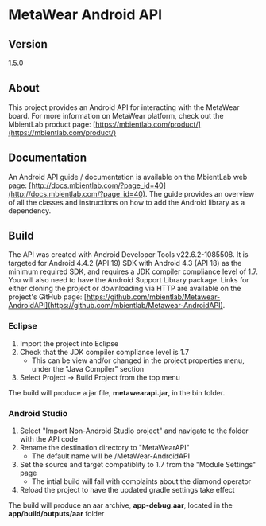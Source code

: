 # MetaWear Android API #

## Version ##
1.5.0

## About ##
This project provides an Android API for interacting with the MetaWear board.  For more information on MetaWear platform, check out the MbientLab product page: [https://mbientlab.com/product/](https://mbientlab.com/product/)

## Documentation ##
An Android API guide / documentation is available on the MbientLab web page:
[http://docs.mbientlab.com/?page_id=40](http://docs.mbientlab.com/?page_id=40).  The guide provides an overview of all the classes and instructions on how to add the Android library as a dependency.

## Build ##
The API was created with Android Developer Tools v22.6.2-1085508. It is targeted for Android 4.4.2 (API 19) SDK with Android 4.3 (API 18) as the minimum required SDK, and requires a JDK compiler compliance level of 1.7.  You will also need to have the Android Support Library package.  Links for either cloning the project or downloading via HTTP are available on the project's GitHub page: [https://github.com/mbientlab/Metawear-AndroidAPI](https://github.com/mbientlab/Metawear-AndroidAPI).

### Eclipse ###
1. Import the project into Eclipse  
2. Check that the JDK compiler compliance level is 1.7  
   * This can be view and/or changed in the project properties menu, under the "Java Compiler" section  
3. Select Project -> Build Project from the top menu  

The build will produce a jar file, **metawearapi.jar**, in the bin folder.

### Android Studio ###
1. Select "Import Non-Android Studio project" and navigate to the folder with the API code  
2. Rename the destination directory to "MetaWearAPI"  
   * The default name will be <Android Studio Workspace>/MetaWear-AndroidAPI<version>  
3. Set the source and target compatiblity to 1.7 from the "Module Settings" page  
   * The intial build will fail with complaints about the diamond operator  
4. Reload the project to have the updated gradle settings take effect  

The build will produce an aar archive, **app-debug.aar**, located in the **app/build/outputs/aar** folder